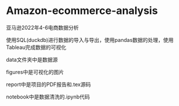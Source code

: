 # Amazon-ecommerce-analysis
亚马逊2022年4-6电商数据分析

使用SQL(duckdb)进行数据的导入与导出，使用pandas数据的处理，使用Tableau完成数据的可视化

data文件夹中是数据源

figures中是可视化的图片

report中是项目的PDF报告和.tex源码

notebook中是数据清洗的.ipynb代码
